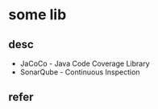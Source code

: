 # some lib

## desc

- JaCoCo - Java Code Coverage Library
- SonarQube - Continuous Inspection


## refer
```

```